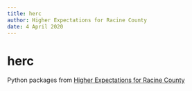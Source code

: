 ```yaml
---
title: herc
author: Higher Expectations for Racine County
date: 4 April 2020
---
```


# herc

Python packages from [Higher Expectations for Racine County](https://higherexpectationsracinecounty.org)
